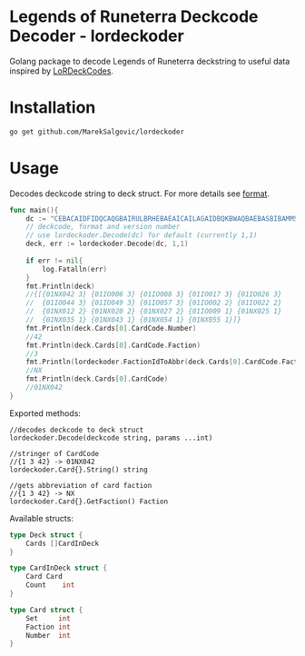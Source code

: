 # Legends of Runeterra Deckcode Decoder - lordeckoder

Golang package to decode Legends of Runeterra deckstring to useful data inspired by [LoRDeckCodes](https://github.com/RiotGames/LoRDeckCodes).

# Installation

```bash
go get github.com/MarekSalgovic/lordeckoder
```



# Usage

Decodes deckcode string to deck struct. For more details see [format](https://github.com/RiotGames/LoRDeckCodes#process).
```go
func main(){
	dc := "CEBACAIDFIDQCAQGBAIRULBRHEBAEAICAILAGAIDBQKBWAQBAEBASBIBAMMSGKZWG4"
	// deckcode, format and version number
	// use lordeckoder.Decode(dc) for default (currently 1,1)
	deck, err := lordeckoder.Decode(dc, 1,1)
	
	if err != nil{
		log.Fatalln(err)
	}
	fmt.Println(deck)
	//{[{01NX042 3} {01IO006 3} {01IO008 3} {01IO017 3} {01IO026 3}
	//  {01IO044 3} {01IO049 3} {01IO057 3} {01IO002 2} {01IO022 2}
	//  {01NX012 2} {01NX020 2} {01NX027 2} {01IO009 1} {01NX025 1}
	//  {01NX035 1} {01NX043 1} {01NX054 1} {01NX055 1}]}
	fmt.Println(deck.Cards[0].CardCode.Number)
	//42
	fmt.Println(deck.Cards[0].CardCode.Faction)
	//3
	fmt.Println(lordeckoder.FactionIdToAbbr(deck.Cards[0].CardCode.Faction))
	//NX
	fmt.Println(deck.Cards[0].CardCode)
	//01NX042
}

```

Exported methods:

```
//decodes deckcode to deck struct
lordeckoder.Decode(deckcode string, params ...int)

//stringer of CardCode 
//{1 3 42} -> 01NX042
lordeckoder.Card{}.String() string

//gets abbreviation of card faction 
//{1 3 42} -> NX
lordeckoder.Card{}.GetFaction() Faction
```

Available structs:

```go
type Deck struct {
	Cards []CardInDeck
}

type CardInDeck struct {
	Card Card
	Count    int
}

type Card struct {
	Set     int
	Faction int
	Number  int
}

```

